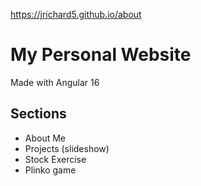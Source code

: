 https://jrichard5.github.io/about


# My Personal Website

Made with Angular 16

## Sections
* About Me
* Projects (slideshow)
* Stock Exercise
* Plinko game
